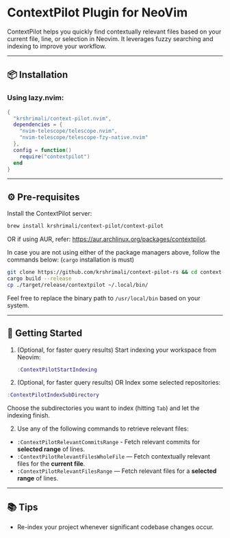 # ContextPilot Plugin for NeoVim

ContextPilot helps you quickly find contextually relevant files based on your current file, line, or selection in Neovim. It leverages fuzzy searching and indexing to improve your workflow.

---

## 📦 Installation

### Using **lazy.nvim**:

```lua
{
  "krshrimali/context-pilot.nvim",
  dependencies = {
    "nvim-telescope/telescope.nvim",
    "nvim-telescope/telescope-fzy-native.nvim"
  },
  config = function()
    require("contextpilot")
  end
}
```

---

## ⚙️ Pre-requisites

Install the ContextPilot server:

```bash
brew install krshrimali/context-pilot/context-pilot
```

OR if using AUR, refer: https://aur.archlinux.org/packages/contextpilot.

In case you are not using either of the package managers above, follow the commands below: (`cargo` installation is must)

```bash
git clone https://github.com/krshrimali/context-pilot-rs && cd context-pilot-rs
cargo build --release
cp ./target/release/contextpilot ~/.local/bin/
```

Feel free to replace the binary path to `/usr/local/bin` based on your system.

---

## 🚀 Getting Started

1. (Optional, for faster query results) Start indexing your workspace from Neovim:

   ```lua
   :ContextPilotStartIndexing
   ```
2. (Optional, for faster query results) OR Index some selected repositories:

  ```lua
  :ContextPilotIndexSubDirectory
  ```

  Choose the subdirectories you want to index (hitting `Tab`) and let the indexing finish.

2. Use any of the following commands to retrieve relevant files:

  - `:ContextPilotRelevantCommitsRange` - Fetch relevant commits for **selected range** of lines.
   - `:ContextPilotRelevantFilesWholeFile` — Fetch contextually relevant files for the **current file**.
   - `:ContextPilotRelevantFilesRange` — Fetch relevant files for a **selected range** of lines.

---

## 📚 Tips

- Re-index your project whenever significant codebase changes occur.
